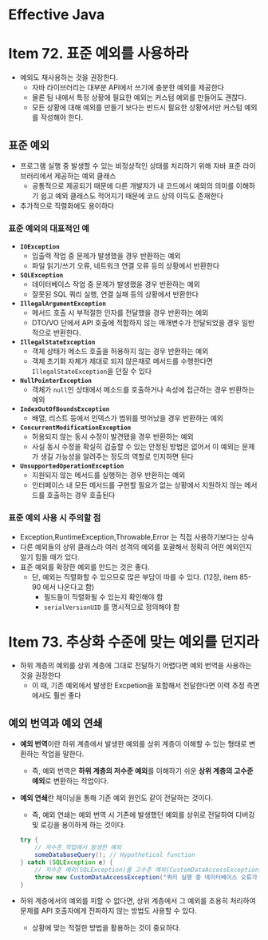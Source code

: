 # Effective Java

# Item 72. 표준 예외를 사용하라

- 예외도 재사용하는 것을 권장한다.
    - 자바 라이브러리는 대부분 API에서 쓰기에 충분한 예외를 제공한다
    - 물론 팀 내에서 특정 상황에 필요한 예외는 커스텀 예외를 만들어도 괜찮다.
    - 모든 상황에 대해 예외를 만들기 보다는 반드시 필요한 상황에서만 커스텀 예외를 작성해야 한다.

## 표준 예외

- 프로그램 실행 중 발생할 수 있는 비정상적인 상태를 처리하기 위해 자바 표준 라이브러리에서 제공하는 예외 클래스
    - 공통적으로 제공되기 때문에 다른 개발자가 내 코드에서 예외의 의미를 이해하기 쉽고 예외 클래스도 적어지기 때문에 코드 상의 이득도 존재한다
- 추가적으로 직렬화에도 용이하다

### 표준 예외의 대표적인 예

- **`IOException`**
    - 입출력 작업 중 문제가 발생했을 경우 반환하는 예외
    - 파일 읽기/쓰기 오류, 네트워크 연결 오류 등의 상황에서 반환한다
- **`SQLException`**
    - 데이터베이스 작업 중 문제가 발생했을 경우 반환하는 예외
    - 잘못된 SQL 쿼리 실행, 연결 실패 등의 상황에서 반환한다
- **`IllegalArgumentException`**
    - 메서드 호출 시 부적절한 인자를 전달했을 경우 반환하는 예외
    - DTO/VO 단에서 API 호출에 적합하지 않는 매개변수가 전달되었을 경우 일반적으로 반환한다.
- **`IllegalStateException`**
    - 객체 상태가 메소드 호출을 허용하지 않는 경우 반환하는 예외
    - 객체 초기화 자체가 제대로 되지 않은채로 메서드를 수행한다면 `IllegalStateException`을 던질 수 있다
- **`NullPointerException`**
    - 객체가 `null`인 상태에서 메소드를 호출하거나 속성에 접근하는 경우 반환하는 예외
- **`IndexOutOfBoundsException`**
    - 배열, 리스트 등에서 인덱스가 범위를 벗어났을 경우 반환하는 예외
- **`ConcurrentModificationException`**
    - 허용되지 않는 동시 수정이 발견됐을 경우 반환하는 예외
    - 사실 동시 수정을 확실히 검출할 수 있는 안정된 방법은 없어서 이 예외는 문제가 생길 가능성을 알려주는 정도의 역할로 인지하면 된다
- **`UnsupportedOperationException`**
    - 지원되지 않는 메서드를 실행하는 경우 반환하는 예외
    - 인터페이스 내 모든 메서드를 구현할 필요가 없는 상황에서 지원하지 않는 메서드를 호출하는 경우 호출된다

### 표준 예외 사용 시 주의할 점

- Exception,RuntimeException,Throwable,Error 는 직접 사용하기보다는 상속
- 다른 예외들의 상위 클래스라 여러 성격의 예외를 포괄해서 정확히 어떤 예외인지 알기 힘들 때가 있다.
- 표준 예외를 확장한 예외를 만드는 것은 좋다.
    - 단, 예외는 직렬화할 수 있으므로 많은 부담이 따를 수 있다. (12장, item 85-90 에서 나온다고 함)
        - 필드들이 직렬화될 수 있는지 확인해야 함
        - `serialVersionUID` 를 명시적으로 정의해야 함

# Item 73. 추상화 수준에 맞는 예외를 던지라

- 하위 계층의 예외를 상위 계층에 그대로 전달하기 어렵다면 예외 번역을 사용하는 것을 권장한다
    - 이 때, 기존 예외에서 발생한 Excpetion을 포함해서 전달한다면 이력 추정 측면에서도 훨씬 좋다

## 예외 번역과 예외 연쇄

- **예외 번역**이란 하위 계층에서 발생한 예외를 상위 계층이 이해할 수 있는 형태로 변환하는 작업을 말한다.
    - 즉, 예외 번역은 **하위 계층의 저수준 예외**를 이해하기 쉬운 **상위 계층의 고수준 예외**로 변환하는 작업이다.
- **예외 연쇄**란 체이닝을 통해 기존 예외 원인도 같이 전달하는 것이다.
    - 즉, 예외 연쇄는 예외 번역 시 기존에 발생했던 예외를 상위로 전달하여 디버깅 및 로깅을 용이하게 하는 것이다.

    ```java
    try {
        // 저수준 작업에서 발생한 예외
        someDatabaseQuery(); // Hypothetical function
    } catch (SQLException e) {
        // 저수준 예외(SQLException)를 고수준 예외(CustomDataAccessException)로 변환하고, 기존 저수준에서 발생했던 예외도 같이 전달한다.
        throw new CustomDataAccessException("쿼리 실행 중 데이터베이스 오류가 발생했습니다.", e); 
    }
    ```

- 하위 계층에서의 예외를 피할 수 없다면, 상위 계층에서 그 예외를 조용히 처리하여 문제를 API 호출자에게 전파하지 않는 방법도 사용할 수 있다.
    - 상황에 맞는 적절한 방법을 활용하는 것이 중요하다.